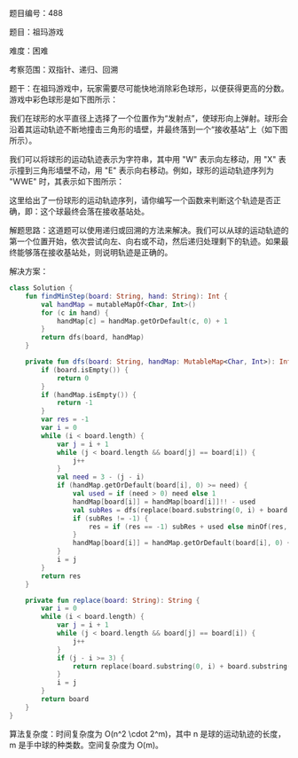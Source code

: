 题目编号：488

题目：祖玛游戏

难度：困难

考察范围：双指针、递归、回溯

题干：在祖玛游戏中，玩家需要尽可能快地消除彩色球形，以便获得更高的分数。游戏中彩色球形是如下图所示：

我们在球形的水平直径上选择了一个位置作为“发射点”，使球形向上弹射。球形会沿着其运动轨迹不断地撞击三角形的墙壁，并最终落到一个“接收基站”上（如下图所示）。

我们可以将球形的运动轨迹表示为字符串，其中用 "W" 表示向左移动，用 "X" 表示撞到三角形墙壁不动，用 "E" 表示向右移动。例如，球形的运动轨迹序列为 "WWE" 时，其表示如下图所示：

这里给出了一份球形的运动轨迹序列，请你编写一个函数来判断这个轨迹是否正确，即：这个球最终会落在接收基站处。

解题思路：这道题可以使用递归或回溯的方法来解决。我们可以从球的运动轨迹的第一个位置开始，依次尝试向左、向右或不动，然后递归处理剩下的轨迹。如果最终能够落在接收基站处，则说明轨迹是正确的。

解决方案：

```kotlin
class Solution {
    fun findMinStep(board: String, hand: String): Int {
        val handMap = mutableMapOf<Char, Int>()
        for (c in hand) {
            handMap[c] = handMap.getOrDefault(c, 0) + 1
        }
        return dfs(board, handMap)
    }

    private fun dfs(board: String, handMap: MutableMap<Char, Int>): Int {
        if (board.isEmpty()) {
            return 0
        }
        if (handMap.isEmpty()) {
            return -1
        }
        var res = -1
        var i = 0
        while (i < board.length) {
            var j = i + 1
            while (j < board.length && board[j] == board[i]) {
                j++
            }
            val need = 3 - (j - i)
            if (handMap.getOrDefault(board[i], 0) >= need) {
                val used = if (need > 0) need else 1
                handMap[board[i]] = handMap[board[i]]!! - used
                val subRes = dfs(replace(board.substring(0, i) + board.substring(j)), handMap)
                if (subRes != -1) {
                    res = if (res == -1) subRes + used else minOf(res, subRes + used)
                }
                handMap[board[i]] = handMap.getOrDefault(board[i], 0) + used
            }
            i = j
        }
        return res
    }

    private fun replace(board: String): String {
        var i = 0
        while (i < board.length) {
            var j = i + 1
            while (j < board.length && board[j] == board[i]) {
                j++
            }
            if (j - i >= 3) {
                return replace(board.substring(0, i) + board.substring(j))
            }
            i = j
        }
        return board
    }
}
```

算法复杂度：时间复杂度为 O(n^2 \cdot 2^m)，其中 n 是球的运动轨迹的长度，m 是手中球的种类数。空间复杂度为 O(m)。